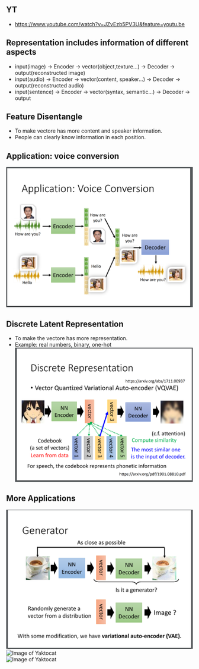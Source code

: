 ## YT  
  * https://www.youtube.com/watch?v=JZvEzb5PV3U&feature=youtu.be  

## Representation includes information of different aspects  
  * input(image) -> Encoder -> vector(object,texture...) -> Decoder -> output(reconstructed image)  
  * input(audio) -> Encoder -> vector(content, speaker...) -> Decoder -> output(reconstructed audio)  
  * input(sentence) -> Encoder -> vector(syntax, semantic...) -> Decoder -> output  

## Feature Disentangle  
  * To make vectore has more content and speaker information.  
  * People can clearly know information in each position.  

## Application: voice conversion  
![Image of Yaktocat](https://github.com/ting-chih/NTU-ML2021spring/blob/main/image/voice%20conversion.png)  

## Discrete Latent Representation  
 * To make the vectore has more representation.  
 * Example: real numbers, binary, one-hot  
![Image of Yaktocat](https://github.com/ting-chih/NTU-ML2021spring/blob/main/image/discrete%20representation.png)  

## More Applications  
![Image of Yaktocat](https://github.com/ting-chih/NTU-ML2021spring/blob/main/image/auto-encodr%20generator.png)  
![Image of Yaktocat](https://github.com/ting-chih/NTU-ML2021spring/blob/main/image/auto-encodr%20compression.png)  
![Image of Yaktocat](https://github.com/ting-chih/NTU-ML2021spring/blob/main/image/auto-encodr%20anomaly%20detection.png)  
